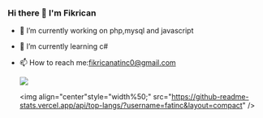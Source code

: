 ### Hi there 👋 I'm Fikrican

- 🔭 I’m currently working on php,mysql and javascript
- 🌱 I’m currently learning c#
- 📫 How to reach me:fikricanatinc0@gmail.com


  <img align="center" style="width%50;" src="https://github-readme-stats.vercel.app/api?username=fatinc&show_icons=true&theme=transparent" />


  <img align="center"style="width%50;" src="https://github-readme-stats.vercel.app/api/top-langs/?username=fatinc&layout=compact" />

